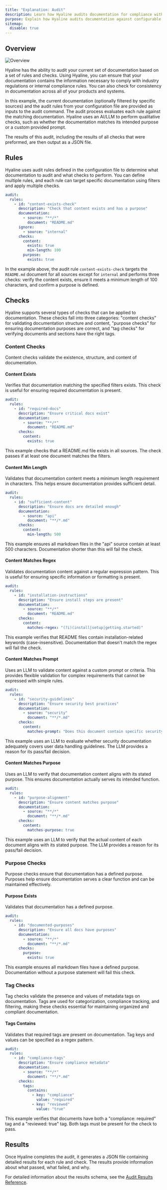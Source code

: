 ```yaml
---
title: "Explanation: Audit"
description: Learn how Hyaline audits documentation for compliance with rules and checks
purpose: Explain how Hyaline audits documentation against configurable rules to ensure compliance
sitemap:
  disable: true
---
```

## Overview

<div class="portrait">

![Overview](./_img/hyaline-audit.svg)

Hyaline has the ability to audit your current set of documentation based on a set of rules and checks. Using Hyaline, you can ensure that your documentation contains the information necessary to comply with industry regulations or internal compliance rules. You can also check for consistency in documentation across all of your products and systems.

In this example, the current documentation (optionally filtered by specific sources) and the audit rules from your configuration file are provided as inputs to the audit command. The audit process evaluates each rule against the matching documentation. Hyaline uses an AI/LLM to perform qualitative checks, such as whether the documentation matches its intended purpose or a custom provided prompt.

The results of this audit, including the results of all checks that were preformed, are then output as a JSON file.

</div>

## Rules
Hyaline uses audit rules defined in the configuration file to determine what documentation to audit and what checks to perform. You can define multiple rules, and each rule can target specific documentation using filters and apply multiple checks.

<div class="code-example">

```yml
audit:
  rules:
    - id: "content-exists-check"
      description: "Check that content exists and has a purpose"
      documentation:
        - source: "**/*"
          document: "README.md"
      ignore:
        - source: "internal"
      checks:
        content:
          exists: true
          min-length: 100
        purpose:
          exists: true
```
</div>

In the example above, the audit rule `content-exists-check` targets the `README.md` document for all sources except for `internal` and performs three checks: verify the content exists, ensure it meets a minimum length of 100 characters, and confirm a purpose is defined.

## Checks
Hyaline supports several types of checks that can be applied to documentation. These checks fall into three categories: "content checks" for validating documentation structure and content, "purpose checks" for ensuring documentation purposes are correct, and "tag checks" for verifying documents and sections have the right tags.

### Content Checks
Content checks validate the existence, structure, and content of documentation.

#### Content Exists
Verifies that documentation matching the specified filters exists. This check is useful for ensuring required documentation is present.

<div class="code-example">

```yml
audit:
  rules:
    - id: "required-docs"
      description: "Ensure critical docs exist"
      documentation:
        - source: "**/*"
          document: "README.md"
      checks:
        content:
          exists: true
```

</div>

This example checks that a README.md file exists in all sources. The check passes if at least one document matches the filters.

#### Content Min Length
Validates that documentation content meets a minimum length requirement in characters. This helps ensure documentation provides sufficient detail.

<div class="code-example">

```yml
audit:
  rules:
    - id: "sufficient-content"
      description: "Ensure docs are detailed enough"
      documentation:
        - source: "api"
          document: "**/*.md"
      checks:
        content:
          min-length: 500
```

</div>

This example ensures all markdown files in the "api" source contain at least 500 characters. Documentation shorter than this will fail the check.

#### Content Matches Regex
Validates documentation content against a regular expression pattern. This is useful for ensuring specific information or formatting is present.

<div class="code-example">

```yml
audit:
  rules:
    - id: "installation-instructions"
      description: "Ensure install steps are present"
      documentation:
        - source: "**/*"
          document: "README.md"
      checks:
        content:
          matches-regex: "(?i)(install|setup|getting.started)"
```

</div>

This example verifies that README files contain installation-related keywords (case-insensitive). Documentation that doesn't match the regex will fail the check.

#### Content Matches Prompt
Uses an LLM to validate content against a custom prompt or criteria. This provides flexible validation for complex requirements that cannot be expressed with simple rules.

<div class="code-example">

```yml
audit:
  rules:
    - id: "security-guidelines"
      description: "Ensure security best practices"
      documentation:
        - source: "security"
          document: "**/*.md"
      checks:
        content:
          matches-prompt: "Does this document contain specific security guidelines for handling user data?"
```

</div>

This example uses an LLM to evaluate whether security documentation adequately covers user data handling guidelines. The LLM provides a reason for its pass/fail decision.

#### Content Matches Purpose
Uses an LLM to verify that documentation content aligns with its stated purpose. This ensures documentation actually serves its intended function.

<div class="code-example">

```yml
audit:
  rules:
    - id: "purpose-alignment"
      description: "Ensure content matches purpose"
      documentation:
        - source: "**/*"
          document: "**/*.md"
      checks:
        content:
          matches-purpose: true
```

</div>

This example uses an LLM to verify that the actual content of each document aligns with its stated purpose. The LLM provides a reason for its pass/fail decision.

### Purpose Checks
Purpose checks ensure that documentation has a defined purpose. Purposes help ensure documentation serves a clear function and can be maintained effectively.

#### Purpose Exists
Validates that documentation has a defined purpose. 

<div class="code-example">

```yml
audit:
  rules:
    - id: "documented-purposes"
      description: "Ensure all docs have purposes"
      documentation:
        - source: "**/*"
          document: "**/*.md"
      checks:
        purpose:
          exists: true
```

</div>

This example ensures all markdown files have a defined purpose. Documentation without a purpose statement will fail this check.

### Tag Checks
Tag checks validate the presence and values of metadata tags on documentation. Tags are used for categorization, compliance tracking, and filtering, making these checks essential for maintaining organized and compliant documentation.

#### Tags Contains
Validates that required tags are present on documentation. Tag keys and values can be specified as a regex pattern.

<div class="code-example">

```yml
audit:
  rules:
    - id: "compliance-tags"
      description: "Ensure compliance metadata"
      documentation:
        - source: "**/*"
          document: "**/*.md"
      checks:
        tags:
          contains:
            - key: "compliance"
              value: "required"
            - key: "reviewed"
              value: "true"
```

</div>

This example verifies that documents have both a "compliance: required" tag and a "reviewed: true" tag. Both tags must be present for the check to pass.

## Results

Once Hyaline completes the audit, it generates a JSON file containing detailed results for each rule and check. The results provide information about what passed, what failed, and why.

For detailed information about the results schema, see the [Audit Results Reference](../reference/results.md).